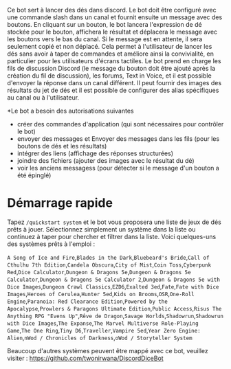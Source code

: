 Ce bot sert à lancer des dés dans discord.
Le bot doit être configuré avec une commande slash dans un canal et fournit ensuite un message avec des boutons.
En cliquant sur un bouton, le bot lancera l'expression de dé stockée pour le bouton, affichera le résultat et déplacera
le message avec les boutons vers le bas du canal.
Si le message est en attente, il sera seulement copié et non déplacé.
Cela permet à l'utilisateur de lancer les dés sans avoir à taper de commandes et améliore ainsi la convivialité, en
particulier pour les utilisateurs d'écrans tactiles.
Le bot prend en charge les fils de discussion Discord (le message du bouton doit être ajouté après la création du fil de
discussion), les forums, Text in Voice, et il est possible d'envoyer la réponse dans un canal différent.
Il peut fournir des images des résultats du jet de dés et il est possible de configurer des alias spécifiques au canal
ou à l'utilisateur.

*Le bot a besoin des autorisations suivantes

* créer des commandes d'application (qui sont nécessaires pour contrôler le bot)
* envoyer des messages et Envoyer des messages dans les fils (pour les boutons de dés et les résultats)
* intégrer des liens (affichage des réponses structurées)
* joindre des fichiers (ajouter des images avec le résultat du dé)
* voir les anciens messagess (pour détecter si le message d'un bouton a été épinglé)

# Démarrage rapide

Tapez `/quickstart system` et le bot vous proposera une liste de jeux de dés prêts à jouer. Sélectionnez simplement un
système dans la liste ou continuez à taper pour chercher et filtrer dans la liste.
Voici quelques-uns des systèmes prêts à l'emploi :

`A Song of Ice and Fire`,`Blades in the Dark`,`Bluebeard's Bride`,`Call of Cthulhu 7th Edition`,`Candela Obscura`,`City of Mist`,`Coin Toss`,`Cyberpunk Red`,`Dice Calculator`,`Dungeon & Dragons 5e`,`Dungeon & Dragons 5e Calculator`,`Dungeon & Dragons 5e Calculator 2`,`Dungeon & Dragons 5e with Dice Images`,`Dungeon Crawl Classics`,`EZD6`,`Exalted 3ed`,`Fate`,`Fate with Dice Images`,`Heroes of Cerulea`,`Hunter 5ed`,`Kids on Brooms`,`OSR`,`One-Roll Engine`,`Paranoia: Red Clearance Edition`,`Powered by the Apocalypse`,`Prowlers & Paragons Ultimate Edition`,`Public Access`,`Risus The Anything RPG "Evens Up"`,`Rêve de Dragon`,`Savage Worlds`,`Shadowrun`,`Shadowrun with Dice Images`,`The Expanse`,`The Marvel Multiverse Role-Playing Game`,`The One Ring`,`Tiny D6`,`Traveller`,`Vampire 5ed`,`Year Zero Engine: Alien`,`nWod / Chronicles of Darkness`,`oWod / Storyteller System`

Beaucoup d'autres systèmes peuvent être mappé avec ce bot, veuillez
visiter : https://github.com/twonirwana/DiscordDiceBot